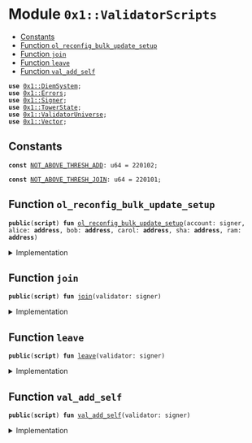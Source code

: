 
<a name="0x1_ValidatorScripts"></a>

# Module `0x1::ValidatorScripts`



-  [Constants](#@Constants_0)
-  [Function `ol_reconfig_bulk_update_setup`](#0x1_ValidatorScripts_ol_reconfig_bulk_update_setup)
-  [Function `join`](#0x1_ValidatorScripts_join)
-  [Function `leave`](#0x1_ValidatorScripts_leave)
-  [Function `val_add_self`](#0x1_ValidatorScripts_val_add_self)


<pre><code><b>use</b> <a href="DiemSystem.md#0x1_DiemSystem">0x1::DiemSystem</a>;
<b>use</b> <a href="../../../../../../../DPN/releases/artifacts/current/build/MoveStdlib/docs/Errors.md#0x1_Errors">0x1::Errors</a>;
<b>use</b> <a href="../../../../../../../DPN/releases/artifacts/current/build/MoveStdlib/docs/Signer.md#0x1_Signer">0x1::Signer</a>;
<b>use</b> <a href="TowerState.md#0x1_TowerState">0x1::TowerState</a>;
<b>use</b> <a href="ValidatorUniverse.md#0x1_ValidatorUniverse">0x1::ValidatorUniverse</a>;
<b>use</b> <a href="../../../../../../../DPN/releases/artifacts/current/build/MoveStdlib/docs/Vector.md#0x1_Vector">0x1::Vector</a>;
</code></pre>



<a name="@Constants_0"></a>

## Constants


<a name="0x1_ValidatorScripts_NOT_ABOVE_THRESH_ADD"></a>



<pre><code><b>const</b> <a href="ol_validator.md#0x1_ValidatorScripts_NOT_ABOVE_THRESH_ADD">NOT_ABOVE_THRESH_ADD</a>: u64 = 220102;
</code></pre>



<a name="0x1_ValidatorScripts_NOT_ABOVE_THRESH_JOIN"></a>



<pre><code><b>const</b> <a href="ol_validator.md#0x1_ValidatorScripts_NOT_ABOVE_THRESH_JOIN">NOT_ABOVE_THRESH_JOIN</a>: u64 = 220101;
</code></pre>



<a name="0x1_ValidatorScripts_ol_reconfig_bulk_update_setup"></a>

## Function `ol_reconfig_bulk_update_setup`



<pre><code><b>public</b>(<b>script</b>) <b>fun</b> <a href="ol_validator.md#0x1_ValidatorScripts_ol_reconfig_bulk_update_setup">ol_reconfig_bulk_update_setup</a>(account: signer, alice: <b>address</b>, bob: <b>address</b>, carol: <b>address</b>, sha: <b>address</b>, ram: <b>address</b>)
</code></pre>



<details>
<summary>Implementation</summary>


<pre><code><b>public</b>(<b>script</b>) <b>fun</b> <a href="ol_validator.md#0x1_ValidatorScripts_ol_reconfig_bulk_update_setup">ol_reconfig_bulk_update_setup</a>(
    account: signer, alice: <b>address</b>,
    bob: <b>address</b>,
    carol: <b>address</b>,
    sha: <b>address</b>,
    ram: <b>address</b>
) {
    // Create vector of desired validators
    <b>let</b> vec = <a href="../../../../../../../DPN/releases/artifacts/current/build/MoveStdlib/docs/Vector.md#0x1_Vector_empty">Vector::empty</a>();
    <a href="../../../../../../../DPN/releases/artifacts/current/build/MoveStdlib/docs/Vector.md#0x1_Vector_push_back">Vector::push_back</a>&lt;<b>address</b>&gt;(&<b>mut</b> vec, alice);
    <a href="../../../../../../../DPN/releases/artifacts/current/build/MoveStdlib/docs/Vector.md#0x1_Vector_push_back">Vector::push_back</a>&lt;<b>address</b>&gt;(&<b>mut</b> vec, bob);
    <a href="../../../../../../../DPN/releases/artifacts/current/build/MoveStdlib/docs/Vector.md#0x1_Vector_push_back">Vector::push_back</a>&lt;<b>address</b>&gt;(&<b>mut</b> vec, carol);
    <a href="../../../../../../../DPN/releases/artifacts/current/build/MoveStdlib/docs/Vector.md#0x1_Vector_push_back">Vector::push_back</a>&lt;<b>address</b>&gt;(&<b>mut</b> vec, sha);
    <a href="../../../../../../../DPN/releases/artifacts/current/build/MoveStdlib/docs/Vector.md#0x1_Vector_push_back">Vector::push_back</a>&lt;<b>address</b>&gt;(&<b>mut</b> vec, ram);
    <b>assert</b>!(<a href="../../../../../../../DPN/releases/artifacts/current/build/MoveStdlib/docs/Vector.md#0x1_Vector_length">Vector::length</a>&lt;<b>address</b>&gt;(&vec) == 5, 1);

    // Set this <b>to</b> be the validator set
    <a href="DiemSystem.md#0x1_DiemSystem_bulk_update_validators">DiemSystem::bulk_update_validators</a>(&account, vec);

    // Tests on initial validator set
    <b>assert</b>!(<a href="DiemSystem.md#0x1_DiemSystem_validator_set_size">DiemSystem::validator_set_size</a>() == 5, 2);
    <b>assert</b>!(<a href="DiemSystem.md#0x1_DiemSystem_is_validator">DiemSystem::is_validator</a>(sha) == <b>true</b>, 3);
    <b>assert</b>!(<a href="DiemSystem.md#0x1_DiemSystem_is_validator">DiemSystem::is_validator</a>(alice) == <b>true</b>, 4);
}
</code></pre>



</details>

<a name="0x1_ValidatorScripts_join"></a>

## Function `join`



<pre><code><b>public</b>(<b>script</b>) <b>fun</b> <a href="ol_validator.md#0x1_ValidatorScripts_join">join</a>(validator: signer)
</code></pre>



<details>
<summary>Implementation</summary>


<pre><code><b>public</b>(<b>script</b>) <b>fun</b> <a href="ol_validator.md#0x1_ValidatorScripts_join">join</a>(validator: signer) {
    <b>let</b> addr = <a href="../../../../../../../DPN/releases/artifacts/current/build/MoveStdlib/docs/Signer.md#0x1_Signer_address_of">Signer::address_of</a>(&validator);
    // <b>if</b> is above threshold <b>continue</b>, or raise error.
    <b>assert</b>!(
        <a href="TowerState.md#0x1_TowerState_node_above_thresh">TowerState::node_above_thresh</a>(addr),
        <a href="../../../../../../../DPN/releases/artifacts/current/build/MoveStdlib/docs/Errors.md#0x1_Errors_invalid_state">Errors::invalid_state</a>(<a href="ol_validator.md#0x1_ValidatorScripts_NOT_ABOVE_THRESH_JOIN">NOT_ABOVE_THRESH_JOIN</a>)
    );
    // <b>if</b> is not in universe, add back
    <b>if</b> (!<a href="ValidatorUniverse.md#0x1_ValidatorUniverse_is_in_universe">ValidatorUniverse::is_in_universe</a>(addr)) {
        <a href="ValidatorUniverse.md#0x1_ValidatorUniverse_add_self">ValidatorUniverse::add_self</a>(&validator);
    };
    // Initialize jailbit <b>if</b> not present
    <b>if</b> (!<a href="ValidatorUniverse.md#0x1_ValidatorUniverse_exists_jailedbit">ValidatorUniverse::exists_jailedbit</a>(addr)) {
        <a href="ValidatorUniverse.md#0x1_ValidatorUniverse_initialize">ValidatorUniverse::initialize</a>(&validator);
    };

    // <b>if</b> is jailed, try <b>to</b> unjail
    <b>if</b> (<a href="ValidatorUniverse.md#0x1_ValidatorUniverse_is_jailed">ValidatorUniverse::is_jailed</a>(addr)) {
        <a href="ValidatorUniverse.md#0x1_ValidatorUniverse_unjail_self">ValidatorUniverse::unjail_self</a>(&validator);
    };
}
</code></pre>



</details>

<a name="0x1_ValidatorScripts_leave"></a>

## Function `leave`



<pre><code><b>public</b>(<b>script</b>) <b>fun</b> <a href="ol_validator.md#0x1_ValidatorScripts_leave">leave</a>(validator: signer)
</code></pre>



<details>
<summary>Implementation</summary>


<pre><code><b>public</b>(<b>script</b>) <b>fun</b> <a href="ol_validator.md#0x1_ValidatorScripts_leave">leave</a>(validator: signer) {
    <b>let</b> addr = <a href="../../../../../../../DPN/releases/artifacts/current/build/MoveStdlib/docs/Signer.md#0x1_Signer_address_of">Signer::address_of</a>(&validator);
    <b>if</b> (<a href="ValidatorUniverse.md#0x1_ValidatorUniverse_is_in_universe">ValidatorUniverse::is_in_universe</a>(addr)) {
        <a href="ValidatorUniverse.md#0x1_ValidatorUniverse_remove_self">ValidatorUniverse::remove_self</a>(&validator);
    };
}
</code></pre>



</details>

<a name="0x1_ValidatorScripts_val_add_self"></a>

## Function `val_add_self`



<pre><code><b>public</b>(<b>script</b>) <b>fun</b> <a href="ol_validator.md#0x1_ValidatorScripts_val_add_self">val_add_self</a>(validator: signer)
</code></pre>



<details>
<summary>Implementation</summary>


<pre><code><b>public</b>(<b>script</b>) <b>fun</b> <a href="ol_validator.md#0x1_ValidatorScripts_val_add_self">val_add_self</a>(validator: signer) {
    <b>let</b> validator = &validator;
    <b>let</b> addr = <a href="../../../../../../../DPN/releases/artifacts/current/build/MoveStdlib/docs/Signer.md#0x1_Signer_address_of">Signer::address_of</a>(validator);
    // <b>if</b> is above threshold <b>continue</b>, or raise error.
    <b>assert</b>!(
        <a href="TowerState.md#0x1_TowerState_node_above_thresh">TowerState::node_above_thresh</a>(addr),
        <a href="../../../../../../../DPN/releases/artifacts/current/build/MoveStdlib/docs/Errors.md#0x1_Errors_invalid_state">Errors::invalid_state</a>(<a href="ol_validator.md#0x1_ValidatorScripts_NOT_ABOVE_THRESH_ADD">NOT_ABOVE_THRESH_ADD</a>)
    );
    // <b>if</b> is not in universe, add back
    <b>if</b> (!<a href="ValidatorUniverse.md#0x1_ValidatorUniverse_is_in_universe">ValidatorUniverse::is_in_universe</a>(addr)) {
        <a href="ValidatorUniverse.md#0x1_ValidatorUniverse_add_self">ValidatorUniverse::add_self</a>(validator);
    };
}
</code></pre>



</details>
